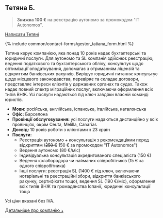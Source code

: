## Тетяна Б.

> **Знижка 100 €** на реєстрацію аутономо за промокодом "IT Autonomos".

<a href="#" class="btn-contact-gestor" onclick="contactGestorTatiana(); return false;">Написати Тетяні</a>

{% include common/contact-forms/gestor_tatiana_form.html %}

Тетяна керує компанією, яка понад 10 років надає бухгалтерські та юридичні послуги. Для аутономо та SL компанія здійснює
реєстрацію, ведення податкового та бухгалтерського обліку, консультує щодо оптимізації оподаткування, допомагає з
отриманням ліцензій та відкриттям банківських рахунків. Вирішує юридичні питання: консультує щодо місцевого
законодавства, перевіряє та складає договори, представляє інтереси клієнтів у державних органах та судах. Також надає
повний спектр міграційних послуг, включаючи оформлення всіх типів ВНЖ. Усі послуги надаються під ключ завдяки власній
команді юристів.

- **Мови:** російська, англійська, іспанська, італійська, каталонська
- **Офіс:** Барселона
- **Провінції обслуговування:** усі послуги надаються дистанційно у всіх провінціях, окрім Ceuta, Melilla, Canarias
- **Досвід:** 10 років роботи з клієнтами з 23 країн
- **Послуги:**
    - Реєстрація аутономо + консультація з рекомендаціями перед відкриттям (<s>250 €</s> 150 € за промокодом "IT
      Autonomos")
    - Ведення аутономо (80 €/міс)
    - Індивідуальна консультація акредитованого спеціаліста (150 €)
    - Ведення колаборадора чи найманих співробітників (15 € за одного співробітника)
    - Інші послуги: реєстрація SL (1400 € під ключ, включаючи нотаріальні та реєстраційні збори, відкриття банківського
      рахунку, сертифікати тощо), ведення SL (190 €/міс), оформлення всіх типів ВНЖ та громадянства Іспанії, юридичні
      консультації тощо

Усі ціни вказані без IVA.

<a href="#" id="detailsLinkTatianaB" onclick="toggleDetailsTatianaB(); return false;">Детальніше про компанію ⤵</a>

<div id="hiddenContentTatianaB" style="display: none; margin-top: 10px;">
<ul>
  <li><strong>Штат:</strong> до 10 співробітників</li>
  <li><strong>Освіта:</strong> Всі співробітники мають профільну вищу освіту (юридичну, економічну, фінансову) та колегіальні номери в Colegio Oficial de Graduados Sociales Барселони та Asociación Española Asesores Fiscales y Gestores Tributarios</li>
  <li><strong>Цифровий сертифікат:</strong> хестор подає звітність за допомогою свого сертифіката, який ви авторизуєте в податковому кабінеті</li>
  <li><strong>Відповідальність:</strong> страховка, що покриває збитки у разі помилки хестора (Seguros Catalana Occidente, S.A., № 8-10.566.641-P)</li>
</ul>
</div>

<script>
  function toggleDetailsTatianaB() {
    const content = document.getElementById('hiddenContentTatianaB');
    const link = document.getElementById('detailsLinkTatianaB');
    if (content.style.display === 'none') {
      content.style.display = 'block';
      link.textContent = 'Детальніше про компанію ⤴';
    } else {
      content.style.display = 'none';
      link.textContent = 'Детальніше про компанію ⤵';
    }
  }
</script>
